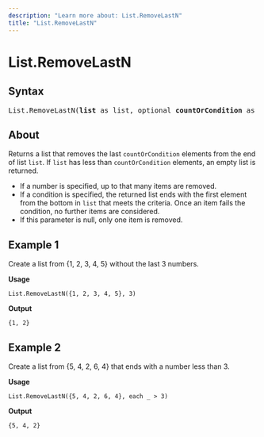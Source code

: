 ```yaml
---
description: "Learn more about: List.RemoveLastN"
title: "List.RemoveLastN"
---
```

# List.RemoveLastN

## Syntax

<pre>
List.RemoveLastN(<b>list</b> as list, optional <b>countOrCondition</b> as any) as list
</pre>
  
## About

Returns a list that removes the last `countOrCondition` elements from the end of list `list`. If `list` has less than `countOrCondition` elements, an empty list is returned.

* If a number is specified, up to that many items are removed.
* If a condition is specified, the returned list ends with the first element from the bottom in `list` that meets the criteria. Once an item fails the condition, no further items are considered.
* If this parameter is null, only one item is removed.

## Example 1

Create a list from {1, 2, 3, 4, 5} without the last 3 numbers.

**Usage**

```powerquery-m
List.RemoveLastN({1, 2, 3, 4, 5}, 3)
```

**Output**

`{1, 2}`

## Example 2

Create a list from {5, 4, 2, 6, 4} that ends with a number less than 3.

**Usage**

```powerquery-m
List.RemoveLastN({5, 4, 2, 6, 4}, each _ > 3)
```

**Output**

`{5, 4, 2}`
